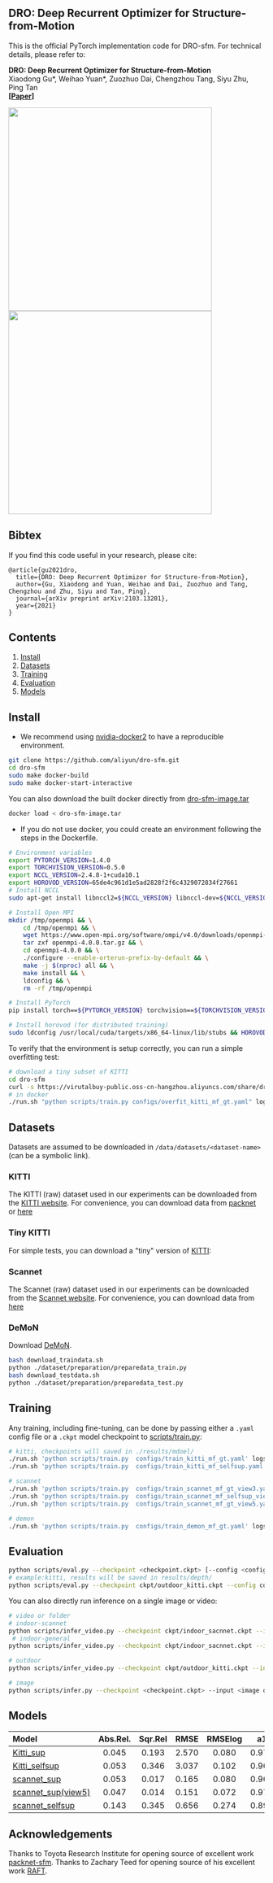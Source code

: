 ## DRO: Deep Recurrent Optimizer for Structure-from-Motion

This is the official PyTorch implementation code for DRO-sfm. For technical details, please refer to:

**DRO: Deep Recurrent Optimizer for Structure-from-Motion** <br />
Xiaodong Gu\*, Weihao Yuan\*, Zuozhuo Dai, Chengzhou Tang, Siyu Zhu, Ping Tan <br />
**[[Paper](https://arxiv.org/abs/2103.13201)]** <br />

<p float="left">
  <img src="/media/figs/demo_kitti.gif" width="400" />
  <img src="/media/figs/demo_scannet.gif" width="400" /> 
</p>

## Bibtex
If you find this code useful in your research, please cite:

```
@article{gu2021dro,
  title={DRO: Deep Recurrent Optimizer for Structure-from-Motion},
  author={Gu, Xiaodong and Yuan, Weihao and Dai, Zuozhuo and Tang, Chengzhou and Zhu, Siyu and Tan, Ping},
  journal={arXiv preprint arXiv:2103.13201},
  year={2021}
}
```

## Contents
1. [Install](#install)
2. [Datasets](#datasets)
3. [Training](#training)
4. [Evaluation](#evaluation)
5. [Models](#models)


## Install
+ We recommend using [nvidia-docker2](https://github.com/NVIDIA/nvidia-docker) to have a reproducible environment. 

```bash
git clone https://github.com/aliyun/dro-sfm.git
cd dro-sfm
sudo make docker-build
sudo make docker-start-interactive
```
You can also download the built docker directly from [dro-sfm-image.tar](https://virutalbuy-public.oss-cn-hangzhou.aliyuncs.com/share/dro-sfm/dro-sfm-image.tar)

```bash
docker load < dro-sfm-image.tar
```

+ If you do not use docker, you could create an environment following the steps in the Dockerfile.

```bash
# Environment variables
export PYTORCH_VERSION=1.4.0
export TORCHVISION_VERSION=0.5.0
export NCCL_VERSION=2.4.8-1+cuda10.1
export HOROVOD_VERSION=65de4c961d1e5ad2828f2f6c4329072834f27661
# Install NCCL
sudo apt-get install libnccl2=${NCCL_VERSION} libnccl-dev=${NCCL_VERSION}

# Install Open MPI
mkdir /tmp/openmpi && \
    cd /tmp/openmpi && \
    wget https://www.open-mpi.org/software/ompi/v4.0/downloads/openmpi-4.0.0.tar.gz && \
    tar zxf openmpi-4.0.0.tar.gz && \
    cd openmpi-4.0.0 && \
    ./configure --enable-orterun-prefix-by-default && \
    make -j $(nproc) all && \
    make install && \
    ldconfig && \
    rm -rf /tmp/openmpi

# Install PyTorch
pip install torch==${PYTORCH_VERSION} torchvision==${TORCHVISION_VERSION} && ldconfig

# Install horovod (for distributed training)
sudo ldconfig /usr/local/cuda/targets/x86_64-linux/lib/stubs && HOROVOD_GPU_ALLREDUCE=NCCL HOROVOD_GPU_BROADCAST=NCCL HOROVOD_WITH_PYTORCH=1 pip install --no-cache-dir git+https://github.com/horovod/horovod.git@${HOROVOD_VERSION} && sudo ldconfig
```

To verify that the environment is setup correctly, you can run a simple overfitting test:

```bash
# download a tiny subset of KITTI
cd dro-sfm
curl -s https://virutalbuy-public.oss-cn-hangzhou.aliyuncs.com/share/dro-sfm/datasets/KITTI_tiny.tar | tar xv -C /data/datasets/kitti/
# in docker
./run.sh "python scripts/train.py configs/overfit_kitti_mf_gt.yaml" log.txt
```

## Datasets
Datasets are assumed to be downloaded in `/data/datasets/<dataset-name>` (can be a symbolic link).

### KITTI
The KITTI (raw) dataset used in our experiments can be downloaded from the [KITTI website](http://www.cvlibs.net/datasets/kitti/raw_data.php).
For convenience, you can download data from [packnet](https://tri-ml-public.s3.amazonaws.com/github/packnet-sfm/datasets/KITTI_raw.tar.gz) or [here](https://virutalbuy-public.oss-cn-hangzhou.aliyuncs.com/share/dro-sfm/datasets/KITTI_raw.tar)

### Tiny KITTI
For simple tests, you can download a "tiny" version of [KITTI](https://virutalbuy-public.oss-cn-hangzhou.aliyuncs.com/share/dro-sfm/datasets/KITTI_tiny.tar):


### Scannet
The Scannet (raw) dataset used in our experiments can be downloaded from the [Scannet website](http://www.scan-net.org). 
For convenience, you can download data from [here](https://virutalbuy-public.oss-cn-hangzhou.aliyuncs.com/share/dro-sfm/datasets/scannet.tar)


### DeMoN
Download [DeMoN](https://github.com/lmb-freiburg/demon/tree/master/datasets).

```bash
bash download_traindata.sh
python ./dataset/preparation/preparedata_train.py
bash download_testdata.sh
python ./dataset/preparation/preparedata_test.py
```

## Training
Any training, including fine-tuning, can be done by passing either a `.yaml` config file or a `.ckpt` model checkpoint to [scripts/train.py](./scripts/train.py):

```bash
# kitti, checkpoints will saved in ./results/mdoel/
./run.sh 'python scripts/train.py  configs/train_kitti_mf_gt.yaml' logs/kitti_sup.txt
./run.sh 'python scripts/train.py  configs/train_kitti_mf_selfsup.yaml' logs/kitti_selfsup.txt 

# scannet
./run.sh 'python scripts/train.py  configs/train_scannet_mf_gt_view3.yaml' logs/scannet_sup.txt
./run.sh 'python scripts/train.py  configs/train_scannet_mf_selfsup_view3.yaml' logs/scannet_selfsup.txt
./run.sh 'python scripts/train.py  configs/train_scannet_mf_gt_view5.yaml' logs/scannet_sup_view5.txt

# demon
./run.sh 'python scripts/train.py  configs/train_demon_mf_gt.yaml' logs/demon_sup.txt
```


## Evaluation

```bash
python scripts/eval.py --checkpoint <checkpoint.ckpt> [--config <config.yaml>]
# example:kitti, results will be saved in results/depth/
python scripts/eval.py --checkpoint ckpt/outdoor_kitti.ckpt --config configs/train_kitti_mf_gt.yaml

```

You can also directly run inference on a single image or video:

```bash
# video or folder
# indoor-scannet 
python scripts/infer_video.py --checkpoint ckpt/indoor_sacnnet.ckpt --input /path/to/video or folder --output /path/to/save_folder --sample_rate 1 --data_type scannet --ply_mode 
 # indoor-general
python scripts/infer_video.py --checkpoint ckpt/indoor_sacnnet.ckpt --input /path/to/video or folder --output /path/to/save_folder --sample_rate 1 --data_type general --ply_mode

# outdoor
python scripts/infer_video.py --checkpoint ckpt/outdoor_kitti.ckpt --input /path/to/video or folder --output /path/to/save_folder --sample_rate 1 --data_type kitti --ply_mode 

# image
python scripts/infer.py --checkpoint <checkpoint.ckpt> --input <image or folder> --output <image or folder>
```


## Models

| Model | Abs.Rel. | Sqr.Rel | RMSE | RMSElog | a1 | a2 | a3| SILog| L1_inv| rot_ang| t_ang| t_cm| 
| :--- | :---: | :---: | :---: |  :---: |  :---: |  :---: |  :---: |  :---: |  :---: |  :---: |  :---: |  :---: |
|[Kitti_sup](https://virutalbuy-public.oss-cn-hangzhou.aliyuncs.com/share/dro-sfm/models/outdoor_kitti.ckpt) | 0.045 | 0.193 | 2.570 | 0.080 | 0.971 | 0.994 | 0.998| 0.079 | 0.003 | -| -| -|
|[Kitti_selfsup](https://virutalbuy-public.oss-cn-hangzhou.aliyuncs.com/share/dro-sfm/models/outdoor_kitti_selfsup.ckpt) | 0.053 |0.346 | 3.037 | 0.102 | 0.962 | 0.990| 0.996|0.101 | 0.004 | -| -| -|
|[scannet_sup](https://virutalbuy-public.oss-cn-hangzhou.aliyuncs.com/share/dro-sfm/models/indoor_scannet.ckpt) | 0.053 | 0.017 | 0.165 | 0.080 | 0.967 | 0.994 | 0.998| 0.078 | 0.033| 0.472| 9.297| 1.160|
|[scannet_sup(view5)](https://virutalbuy-public.oss-cn-hangzhou.aliyuncs.com/share/dro-sfm/models/indoor_scannet_view5.ckpt) |0.047 |0.014 | 0.151 | 0.072 | 0.976 | 0.996 | 0.999| 0.071 | 0.030 | 0.456| 8.502| 1.163|
|[scannet_selfsup](https://virutalbuy-public.oss-cn-hangzhou.aliyuncs.com/share/dro-sfm/models/indoor_scannet_selfsup.ckpt) | 0.143 | 0.345 | 0.656 | 0.274 | 0.896 | 0.954 | 0.969|0.272 | 0.106 | 0.609| 10.779| 1.393 |



## Acknowledgements
Thanks to Toyota Research Institute for opening source of excellent work [packnet-sfm](https://github.com/TRI-ML/packnet-sfm). Thanks to Zachary Teed for opening source of his excellent work [RAFT](https://github.com/princeton-vl/RAFT).
